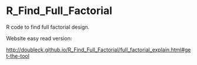 # R_Find_Full_Factorial
R code to find full factorial design.

Website easy read version:

http://doubleck.github.io/R_Find_Full_Factorial/full_factorial_explain.html#get-the-tool
